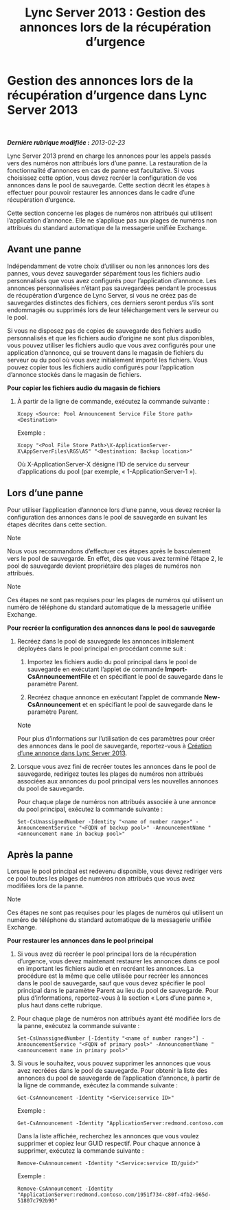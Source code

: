 ﻿---
title: 'Lync Server 2013 : Gestion des annonces lors de la récupération d’urgence'
TOCTitle: Gestion des annonces lors de la récupération d’urgence
ms:assetid: c33e51ea-421f-42d2-826b-b73968f6bd5b
ms:mtpsurl: https://technet.microsoft.com/fr-fr/library/JJ721874(v=OCS.15)
ms:contentKeyID: 49891525
ms.date: 05/20/2016
mtps_version: v=OCS.15
ms.translationtype: HT
---

# Gestion des annonces lors de la récupération d’urgence dans Lync Server 2013

 

_**Dernière rubrique modifiée :** 2013-02-23_

Lync Server 2013 prend en charge les annonces pour les appels passés vers des numéros non attribués lors d’une panne. La restauration de la fonctionnalité d’annonces en cas de panne est facultative. Si vous choisissez cette option, vous devez recréer la configuration de vos annonces dans le pool de sauvegarde. Cette section décrit les étapes à effectuer pour pouvoir restaurer les annonces dans le cadre d’une récupération d’urgence.

Cette section concerne les plages de numéros non attribués qui utilisent l’application d’annonce. Elle ne s’applique pas aux plages de numéros non attribués du standard automatique de la messagerie unifiée Exchange.

## Avant une panne

Indépendamment de votre choix d’utiliser ou non les annonces lors des pannes, vous devez sauvegarder séparément tous les fichiers audio personnalisés que vous avez configurés pour l’application d’annonce. Les annonces personnalisées n’étant pas sauvegardées pendant le processus de récupération d’urgence de Lync Server, si vous ne créez pas de sauvegardes distinctes des fichiers, ces derniers seront perdus s’ils sont endommagés ou supprimés lors de leur téléchargement vers le serveur ou le pool.

Si vous ne disposez pas de copies de sauvegarde des fichiers audio personnalisés et que les fichiers audio d’origine ne sont plus disponibles, vous pouvez utiliser les fichiers audio que vous avez configurés pour une application d’annonce, qui se trouvent dans le magasin de fichiers du serveur ou du pool où vous avez initialement importé les fichiers. Vous pouvez copier tous les fichiers audio configurés pour l’application d’annonce stockés dans le magasin de fichiers.

**Pour copier les fichiers audio du magasin de fichiers**

1.  À partir de la ligne de commande, exécutez la commande suivante :
    
        Xcopy <Source: Pool Announcement Service File Store path> <Destination>
    
    Exemple :
    
        Xcopy "<Pool File Store Path>\X-ApplicationServer-X\AppServerFiles\RGS\AS" "<Destination: Backup location>"
    
    Où X-ApplicationServer-X désigne l’ID de service du serveur d’applications du pool (par exemple, « 1-ApplicationServer-1 »).


## Lors d’une panne

Pour utiliser l’application d’annonce lors d’une panne, vous devez recréer la configuration des annonces dans le pool de sauvegarde en suivant les étapes décrites dans cette section.

> [!note]  
> Nous vous recommandons d’effectuer ces étapes après le basculement vers le pool de sauvegarde. En effet, dès que vous avez terminé l’étape 2, le pool de sauvegarde devient propriétaire des plages de numéros non attribués.

> [!note]  
> Ces étapes ne sont pas requises pour les plages de numéros qui utilisent un numéro de téléphone du standard automatique de la messagerie unifiée Exchange.

**Pour recréer la configuration des annonces dans le pool de sauvegarde**

1.  Recréez dans le pool de sauvegarde les annonces initialement déployées dans le pool principal en procédant comme suit :
    
    1.  Importez les fichiers audio du pool principal dans le pool de sauvegarde en exécutant l’applet de commande **Import-CsAnnouncementFile** et en spécifiant le pool de sauvegarde dans le paramètre Parent.
    
    2.  Recréez chaque annonce en exécutant l’applet de commande **New-CsAnnouncement** et en spécifiant le pool de sauvegarde dans le paramètre Parent.
    
    > [!note]  
    > Pour plus d’informations sur l’utilisation de ces paramètres pour créer des annonces dans le pool de sauvegarde, reportez-vous à <a href="lync-server-2013-create-an-announcement.md">Création d’une annonce dans Lync Server 2013</a>.

2.  Lorsque vous avez fini de recréer toutes les annonces dans le pool de sauvegarde, redirigez toutes les plages de numéros non attribués associées aux annonces du pool principal vers les nouvelles annonces du pool de sauvegarde.
    
    Pour chaque plage de numéros non attribués associée à une annonce du pool principal, exécutez la commande suivante :
    
        Set-CsUnassignedNumber -Identity "<name of number range>" -AnnouncementService "<FQDN of backup pool>" -AnnouncementName "<announcement name in backup pool>"

## Après la panne

Lorsque le pool principal est redevenu disponible, vous devez rediriger vers ce pool toutes les plages de numéros non attribués que vous avez modifiées lors de la panne.

> [!note]  
> Ces étapes ne sont pas requises pour les plages de numéros qui utilisent un numéro de téléphone du standard automatique de la messagerie unifiée Exchange.

**Pour restaurer les annonces dans le pool principal**

1.  Si vous avez dû recréer le pool principal lors de la récupération d’urgence, vous devez maintenant restaurer les annonces dans ce pool en important les fichiers audio et en recréant les annonces. La procédure est la même que celle utilisée pour recréer les annonces dans le pool de sauvegarde, sauf que vous devez spécifier le pool principal dans le paramètre Parent au lieu du pool de sauvegarde. Pour plus d’informations, reportez-vous à la section « Lors d’une panne », plus haut dans cette rubrique.

2.  Pour chaque plage de numéros non attribués ayant été modifiée lors de la panne, exécutez la commande suivante :
    
        Set-CsUnassignedNumber [-Identity "<name of number range>"] -AnnouncementService "<FQDN of primary pool>" -AnnouncementName "<announcement name in primary pool>"

3.  Si vous le souhaitez, vous pouvez supprimer les annonces que vous avez recréées dans le pool de sauvegarde. Pour obtenir la liste des annonces du pool de sauvegarde de l’application d’annonce, à partir de la ligne de commande, exécutez la commande suivante :
    
        Get-CsAnnouncement -Identity "<Service:service ID>"
    
    Exemple :
    
        Get-CsAnnouncement -Identity "ApplicationServer:redmond.contoso.com
    
    Dans la liste affichée, recherchez les annonces que vous voulez supprimer et copiez leur GUID respectif. Pour chaque annonce à supprimer, exécutez la commande suivante :
    
        Remove-CsAnnouncement -Identity "<Service:service ID/guid>"
    
    Exemple :
    
        Remove-CsAnnouncement -Identity "ApplicationServer:redmond.contoso.com/1951f734-c80f-4fb2-965d-51807c792b90"


